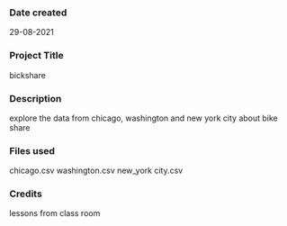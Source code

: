 

### Date created
29-08-2021

### Project Title
bickshare

### Description
explore the data from chicago, washington and new york city about bike share

### Files used
chicago.csv
washington.csv
new_york city.csv

### Credits
lessons from class room
